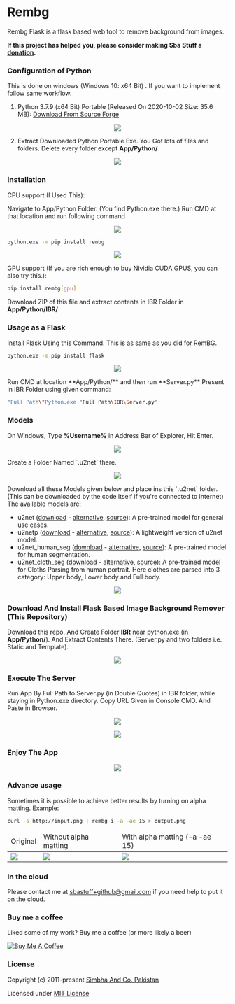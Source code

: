 # Rembg

Rembg Flask is a flask based web tool to remove background from images.



**If this project has helped you, please consider making Sba Stuff a [donation](https://www.buymeacoffee.com/sbastuff).**

### Configuration of Python
This is done on windows (Windows 10: x64 Bit) . If you want to implement follow same workflow.
1. Python 3.7.9 (x64 Bit) Portable (Released On 2020-10-02	Size: 35.6 MB): [Download From Source Forge](https://sourceforge.net/projects/portable-python/files/Portable%20Python%203.7/)
<p style="display: flex;align-items: center;justify-content: center;">
  <img src="https://github.com/Sba-Stuff/rembg-flask-by-sbastuff/blob/main/Guide/Download%20Python.png"/>
 </p>
 
2. Extract Downloaded Python Portable Exe. You Got lots of files and folders. Delete every folder except **App/Python/**
<p style="display: flex;align-items: center;justify-content: center;">
  <img src="https://github.com/Sba-Stuff/rembg-flask-by-sbastuff/blob/main/Guide/Kepp%20App%20Python%20Folder%20Only.png"/>
 </p>

### Installation

CPU support (I Used This):

Navigate to App/Python Folder. (You find Python.exe there.) Run CMD at that location and run following command

<p style="display: flex;align-items: center;justify-content: center;">
  <img src="https://github.com/Sba-Stuff/rembg-flask-by-sbastuff/blob/main/Guide/Type CMD address bar.png"/>
 </p>


```bash
python.exe -m pip install rembg
```
<p style="display: flex;align-items: center;justify-content: center;">
  <img src="https://github.com/Sba-Stuff/rembg-flask-by-sbastuff/blob/main/Guide/Install%20RemBG.png"/>
 </p>
 
 
GPU support (If you are rich enough to buy Nividia CUDA GPUS, you can also try this.):

```bash
pip install rembg[gpu]
```

Download ZIP of this file and extract contents in IBR Folder in **App/Python/IBR/**

### Usage as a Flask

Install Flask Using this Command. This is as same as you did for RemBG.
```bash
python.exe -m pip install flask
```
<p style="display: flex;align-items: center;justify-content: center;">
  <img src="https://github.com/Sba-Stuff/rembg-flask-by-sbastuff/blob/main/Guide/Install%20Flask%20Also.png"/>
 </p>
Run CMD at location **App/Python/** and then run **Server.py** Present in IBR Folder using given command: 

```bash
"Full Path\"Python.exe "Full Path\IBR\Server.py"
```

### Models

On Windows, Type **%Username%** in Address Bar of Explorer, Hit Enter.
<p style="display: flex;align-items: center;justify-content: center;">
  <img src="https://github.com/Sba-Stuff/rembg-flask-by-sbastuff/blob/main/Guide/username.png"/>
 </p>
 Create a Folder Named  `.u2net` there.
 <p style="display: flex;align-items: center;justify-content: center;">
  <img src="https://github.com/Sba-Stuff/rembg-flask-by-sbastuff/blob/main/Guide/u2netfolder.png"/>
 </p>
 Download all these Models given below and place ins this `.u2net` folder. (This can be downloaded by the code itself if you're connected to internet)
The available models are:

-   u2net ([download](https://drive.google.com/uc?id=1tCU5MM1LhRgGou5OpmpjBQbSrYIUoYab) - [alternative](http://depositfiles.com/files/ltxbqa06w), [source](https://github.com/xuebinqin/U-2-Net)): A pre-trained model for general use cases.
-   u2netp ([download](https://drive.google.com/uc?id=1tNuFmLv0TSNDjYIkjEdeH1IWKQdUA4HR) - [alternative](http://depositfiles.com/files/0y9i0r2fy), [source](https://github.com/xuebinqin/U-2-Net)): A lightweight version of u2net model.
-   u2net_human_seg ([download](https://drive.google.com/uc?id=1ZfqwVxu-1XWC1xU1GHIP-FM_Knd_AX5j) - [alternative](http://depositfiles.com/files/6spp8qpey), [source](https://github.com/xuebinqin/U-2-Net)): A pre-trained model for human segmentation.
-   u2net_cloth_seg ([download](https://drive.google.com/uc?id=15rKbQSXQzrKCQurUjZFg8HqzZad8bcyz) - [alternative](http://depositfiles.com/files/l3z3cxetq), [source](https://github.com/levindabhi/cloth-segmentation)): A pre-trained model for Cloths Parsing from human portrait. Here clothes are parsed into 3 category: Upper body, Lower body and Full body.
 <p style="display: flex;align-items: center;justify-content: center;">
  <img src="https://github.com/Sba-Stuff/rembg-flask-by-sbastuff/blob/main/Guide/placemodels.png"/>
 </p>

### Download And Install Flask Based Image Background Remover (This Repository)
Download this repo, And Create Folder **IBR** near python.exe (in **App/Python/**). And Extract Contents There. (Server.py and two folders i.e. Static and Template).
<p style="display: flex;align-items: center;justify-content: center;">
  <img src="https://github.com/Sba-Stuff/rembg-flask-by-sbastuff/blob/main/Guide/IBR%20Extraction.png"/>
 </p>

### Execute The Server
Run App By Full Path to Server.py (in Double Quotes) in IBR folder, while staying in Python.exe directory. Copy URL Given in Console CMD. And Paste in Browser.
<p style="display: flex;align-items: center;justify-content: center;">
  <img src="https://github.com/Sba-Stuff/rembg-flask-by-sbastuff/blob/main/Guide/Gharmas.png"/>
 </p>
 <p style="display: flex;align-items: center;justify-content: center;">
  <img src="https://github.com/Sba-Stuff/rembg-flask-by-sbastuff/blob/main/Guide/CopyURL.png"/>
 </p>
 
### Enjoy The App
<p style="display: flex;align-items: center;justify-content: center;">
  <img src="https://github.com/Sba-Stuff/rembg-flask-by-sbastuff/blob/main/Guide/Enjoy.png"/>
 </p>

### Advance usage

Sometimes it is possible to achieve better results by turning on alpha matting. Example:

```bash
curl -s http://input.png | rembg i -a -ae 15 > output.png
```

<table>
    <thead>
        <tr>
            <td>Original</td>
            <td>Without alpha matting</td>
            <td>With alpha matting (-a -ae 15)</td>
        </tr>
    </thead>
    <tbody>
        <tr>
            <td><img src="https://raw.githubusercontent.com/danielgatis/rembg/master/examples/food-1.jpg"/></td>
            <td><img src="https://raw.githubusercontent.com/danielgatis/rembg/master/examples/food-1.out.jpg"/></td>
            <td><img src="https://raw.githubusercontent.com/danielgatis/rembg/master/examples/food-1.out.alpha.jpg"/></td>
        </tr>
    </tbody>
</table>

### In the cloud

Please contact me at sbastuff+github@gmail.com if you need help to put it on the cloud.


### Buy me a coffee

Liked some of my work? Buy me a coffee (or more likely a beer)

<a href="https://www.buymeacoffee.com/sbastuff" target="_blank"><img src="https://bmc-cdn.nyc3.digitaloceanspaces.com/BMC-button-images/custom_images/orange_img.png" alt="Buy Me A Coffee" style="height: auto !important;width: auto !important;"></a>

### License

Copyright (c) 2011-present [Simbha And Co. Pakistan](https://github.com/Sba-Stuff)

Licensed under [MIT License](./LICENSE.txt)
